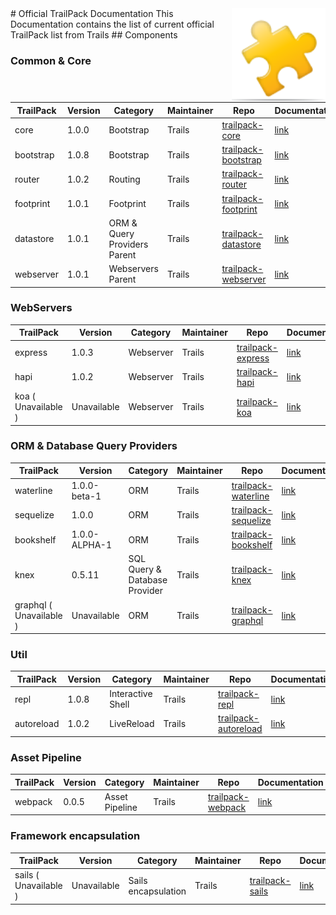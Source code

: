 <img width="150px" align="right" src="../../assets/img/trailpack/plugin.png">
# Official TrailPack Documentation
This Documentation contains the list of current official TrailPack list from Trails
## Components

### Common & Core

| TrailPack | Version       | Category | Maintainer | Repo | Documentation |
| --------- | -------       | -------- | ---------  | ---- | ------------- |
| core    | 1.0.0 |  Bootstrap  | Trails | [trailpack-core](https://github.com/trailsjs/trailpack-core) | [link](https://github.com/trailsjs/trailpack-core) |
| bootstrap     | 1.0.8 |  Bootstrap  | Trails | [trailpack-bootstrap](https://github.com/trailsjs/trailpack-bootstrap) | [link](https://github.com/trailsjs/trailpack-bootstrap) |
| router     | 1.0.2 | Routing  | Trails | [trailpack-router](https://github.com/trailsjs/trailpack-router) | [link](https://github.com/trailsjs/trailpack-router) |
| footprint    | 1.0.1 | Footprint | Trails | [trailpack-footprint](https://github.com/trailsjs/trailpack-footprints) | [link](https://github.com/trailsjs/trailpack-footprints) |
| datastore   | 1.0.1 | ORM & Query Providers Parent | Trails | [trailpack-datastore](https://github.com/trailsjs/trailpack-datastore) | [link](https://github.com/trailsjs/trailpack-datastore) |
| webserver  | 1.0.1 | Webservers Parent | Trails | [trailpack-webserver](https://github.com/trailsjs/trailpack-webserver) | [link](https://github.com/trailsjs/trailpack-webserver) |

### WebServers

| TrailPack | Version       | Category | Maintainer | Repo | Documentation |
| --------- | -------       | -------- | ---------  | ---- | ------------- |
| express     | 1.0.3 |  Webserver  | Trails | [trailpack-express](https://github.com/trailsjs/trailpack-express) | [link](https://github.com/trailsjs/trailpack-express) |
| hapi      | 1.0.2 |  Webserver  | Trails | [trailpack-hapi](https://github.com/trailsjs/trailpack-hapi) | [link](https://github.com/trailsjs/trailpack-hapi) |
| koa ( Unavailable )     |  Unavailable |  Webserver  | Trails | [trailpack-koa](https://github.com/trailsjs/trailpack-koa) | [link](https://github.com/trailsjs/trailpack-koa) |

### ORM & Database Query Providers

| TrailPack | Version       | Category | Maintainer | Repo | Documentation |
| --------- | -------       | -------- | ---------  | ---- | ------------- |
| waterline     | 1.0.0-beta-1 |  ORM   | Trails | [trailpack-waterline](https://github.com/trailsjs/trailpack-waterline) | [link](https://github.com/trailsjs/trailpack-waterline) |
| sequelize     | 1.0.0 |  ORM  | Trails | [trailpack-sequelize](https://github.com/trailsjs/trailpack-sequelize) | [link](https://github.com/trailsjs/trailpack-sequelize) |
| bookshelf     | 1.0.0-ALPHA-1 |  ORM   | Trails | [trailpack-bookshelf](https://github.com/trailsjs/trailpack-bookshelf) | [link](https://github.com/trailsjs/trailpack-bookshelf) |
| knex     | 0.5.11 |  SQL Query & Database Provider   | Trails | [trailpack-knex](https://github.com/trailsjs/trailpack-knex) | [link](https://github.com/trailsjs/trailpack-knex) |
| graphql  ( Unavailable )    | Unavailable |  ORM   | Trails | [trailpack-graphql](https://github.com/trailsjs/trailpack-graphql) | [link](https://github.com/trailsjs/trailpack-graphql) |

### Util

| TrailPack | Version       | Category | Maintainer | Repo | Documentation |
| --------- | -------       | -------- | ---------  | ---- | ------------- |
| repl     | 1.0.8 |  Interactive Shell  | Trails | [trailpack-repl](https://github.com/trailsjs/trailpack-repl) | [link](https://github.com/trailsjs/trailpack-repl) |
| autoreload     | 1.0.2 |  LiveReload  | Trails | [trailpack-autoreload](https://github.com/trailsjs/trailpack-autoreload) | [link](https://github.com/trailsjs/trailpack-autoreload) |

### Asset Pipeline

| TrailPack | Version       | Category | Maintainer | Repo | Documentation |
| --------- | -------       | -------- | ---------  | ---- | ------------- |
| webpack     | 0.0.5 |  Asset Pipeline  | Trails | [trailpack-webpack](https://github.com/trailsjs/trailpack-webpack) | [link](https://github.com/trailsjs/trailpack-webpack) |

### Framework encapsulation

| TrailPack | Version       | Category | Maintainer | Repo | Documentation |
| --------- | -------       | -------- | ---------  | ---- | ------------- |
| sails ( Unavailable ) | Unavailable |  Sails encapsulation  | Trails | [trailpack-sails](https://github.com/trailsjs/trailpack-sails) | [link](https://github.com/trailsjs/trailpack-sails) |
